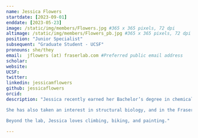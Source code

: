 ```yaml
---
name: Jessica Flowers
startdate: [2023-09-01]
enddate: [2023-05-23]
image: /static/img/members/Flowers.jpg #365 x 365 pixels, 72 dpi
altimage: /static/img/members/Flowers_pb.jpg #365 x 365 pixels, 72 dpi
position: "Junior Specialist"
subsequent: "Graduate Student - UCSF"
pronouns: she/they
email:  jflowers (at) fraserlab.com #Preferred public email address
scholar:
website:
UCSF:
twitter: 
linkedin: jessicamflowers
github: jessicaflowers
orcid:
description: "Jessica recently earned her Bachelor’s degree in chemical physics from UC Davis, where her research focused on building new theoretical models to describe intrinsically disordered proteins. 

She has also taken an interest in structural biology, and in the Fraser lab, she's working on developing qFit. 

Beyond the lab, Jessica loves climbing, biking, and painting."

---
```

